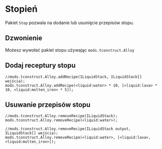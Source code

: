 # Stopień

Pakiet `Stop` pozwala na dodanie lub usunięcie przepisów stopu.

## Dzwonienie

Możesz wywołać pakiet stopu używając `mods.tconstruct.Alloy`

## Dodaj receptury stopu

```zenscript
//mods.tconstruct.Alloy.addRecipe(ILiquidStack, ILiquidStack[] wejścia);
mods.tconstruct.Alloy.addRecipe(<liquid:water> * 10, [<liquid:lava> * 10, <liquid:molten_iron> * 5]);
```

## Usuwanie przepisów stopu

```zenscript
//mods.tconstruct.Alloy.removeRecipe(ILiquidStack);
mods.tconstruct.Alloy.removeRecipe(<liquid:water>);

//mods.tconstruct.Alloy.removeRecipe(ILiquidStack output, ILiquidStack[] wejścia);
mods.tconstruct.Alloy.removeRecipe(<liquid:water>, [<liquid:lava>, <liquid:molten_iron>]);
```